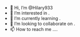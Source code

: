 - 👋 Hi, I’m @Hilary933 
- 👀 I’m interested in .
- 🌱 I’m currently learning .
- 💞️ I’m looking to collaborate on .
- 📫 How to reach me ....

<!---
Hilary933/Hilary933 is a ✨ special ✨ repository because its `README.md` (this file) appears on your GitHub profile.
You can click the Preview link to take a look at your changes.
--->

